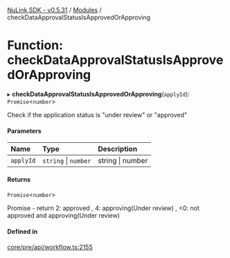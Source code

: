 [NuLink SDK - v0.5.31](../README.md) / [Modules](../modules.md) / checkDataApprovalStatusIsApprovedOrApproving

# Function: checkDataApprovalStatusIsApprovedOrApproving

▸ **checkDataApprovalStatusIsApprovedOrApproving**(`applyId`): `Promise`<`number`\>

Check if the application status is "under review" or "approved"

#### Parameters

| Name | Type | Description |
| :------ | :------ | :------ |
| `applyId` | `string` \| `number` | string \| number |

#### Returns

`Promise`<`number`\>

Promise<number> - return 2: approved , 4: approving(Under review) , <0: not approved and approving(Under review)

#### Defined in

[core/pre/api/workflow.ts:2155](https://github.com/NuLink-network/nulink-sdk/blob/b71aeb1/src/core/pre/api/workflow.ts#L2155)
